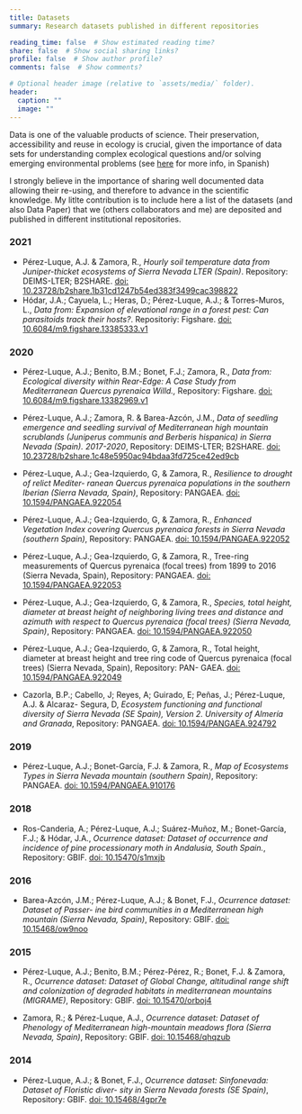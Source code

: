 ```yaml
---
title: Datasets
summary: Research datasets published in different repositories 

reading_time: false  # Show estimated reading time?
share: false  # Show social sharing links?
profile: false  # Show author profile?
comments: false  # Show comments?

# Optional header image (relative to `assets/media/` folder).
header:
  caption: ""
  image: ""
---
```


Data is one of the valuable products of science. Their preservation, accessibility and reuse in ecology is crucial, given the importance of data sets for understanding complex ecological questions and/or solving emerging environmental problems (see [here](https://doi.org/10.7818/ECOS.1838) for more info, in Spanish) 

I strongly believe in the importance of sharing well documented data allowing their re-using, and therefore to advance in the scientific knowledge. My litlte contribution is to include here a list of the datasets (and also Data Paper) that we (others collaborators and me) are deposited and published in different institutional repositories. 


### 2021

- Pérez-Luque, A.J. & Zamora, R., *Hourly soil temperature data from Juniper-thicket ecosystems of Sierra Nevada LTER (Spain)*. Repository: DEIMS-LTER; B2SHARE.
[doi: 10.23728/b2share.1b31cd1247b54ed383f3499cac398822](https://doi.org/10.23728/b2share.1b31cd1247b54ed383f3499cac398822)
- Hódar, J.A.; Cayuela, L.; Heras, D.; Pérez-Luque, A.J.; & Torres-Muros, L., *Data from: Expansion of elevational range in a forest pest: Can parasitoids track their hosts?*. Repositoriy: Figshare.
[doi: 10.6084/m9.figshare.13385333.v1](https://doi.org/10.6084/m9.figshare.13385333.v1)

### 2020 

- Pérez-Luque, A.J.; Benito, B.M.; Bonet, F.J.; Zamora, R., *Data from: Ecological diversity within Rear-Edge: A Case Study from Mediterranean Quercus pyrenaica Willd.,* Repository: Figshare.
[doi: 10.6084/m9.figshare.13382969.v1](https://doi.org/10.6084/m9.figshare.13382969.v1)

- Pérez-Luque, A.J.; Zamora, R. & Barea-Azcón, J.M., *Data of seedling emergence and seedling survival of Mediterranean high mountain scrublands (Juniperus communis and Berberis hispanica) in Sierra Nevada (Spain). 2017-2020*, Repository: DEIMS-LTER; B2SHARE.
[doi: 10.23728/b2share.1c48e5950ac94bdaa3fd725ce42ed9cb](https://doi.org/10.23728/b2share.1c48e5950ac94bdaa3fd725ce42ed9cb)

- Pérez-Luque, A.J.; Gea-Izquierdo, G, & Zamora, R., *Resilience to drought of relict Mediter- ranean Quercus pyrenaica populations in the southern Iberian (Sierra Nevada, Spain)*, Repository: PANGAEA.
[doi: 10.1594/PANGAEA.922054](https://doi.org/10.1594/PANGAEA.922054)

- Pérez-Luque, A.J.; Gea-Izquierdo, G, & Zamora, R., *Enhanced Vegetation Index covering Quercus pyrenaica forests in Sierra Nevada (southern Spain)*, Repository: PANGAEA.
[doi: 10.1594/PANGAEA.922052](https://doi.org/10.1594/PANGAEA.922052)

- Pérez-Luque, A.J.; Gea-Izquierdo, G, & Zamora, R., Tree-ring measurements of Quercus pyrenaica (focal trees) from 1899 to 2016 (Sierra Nevada, Spain), Repository: PANGAEA. [doi: 10.1594/PANGAEA.922053](https://doi.org/10.1594/PANGAEA.922053)

- Pérez-Luque, A.J.; Gea-Izquierdo, G, & Zamora, R., *Species, total height, diameter at breast height of neighboring living trees and distance and azimuth with respect to Quercus pyrenaica (focal trees) (Sierra Nevada, Spain)*, Repository: PANGAEA.
[doi: 10.1594/PANGAEA.922050](https://doi.org/10.1594/PANGAEA.922050)

- Pérez-Luque, A.J.; Gea-Izquierdo, G, & Zamora, R., Total height, diameter at breast height and tree ring code of Quercus pyrenaica (focal trees) (Sierra Nevada, Spain), Repository: PAN- GAEA.
[doi: 10.1594/PANGAEA.922049](https://doi.org/10.1594/PANGAEA.922049)

- Cazorla, B.P.; Cabello, J; Reyes, A; Guirado, E; Peñas, J.; Pérez-Luque, A.J. & Alcaraz- Segura, D, *Ecosystem functioning and functional diversity of Sierra Nevada (SE Spain), Version 2. University of Almería and Granada*, Repository: PANGAEA. [doi: 10.1594/PANGAEA.924792](https://doi.org/10.1594/PANGAEA.924792)

### 2019 

- Pérez-Luque, A.J.; Bonet-García, F.J. & Zamora, R., *Map of Ecosystems Types in Sierra Nevada mountain (southern Spain)*, Repository: PANGAEA. [doi: 10.1594/PANGAEA.910176](https://doi.org/10.1594/PANGAEA.910176)

### 2018 

- Ros-Canderia, A.; Pérez-Luque, A.J.; Suárez-Muñoz, M.; Bonet-García, F.J.; & Hódar, J.A., *Ocurrence dataset: Dataset of occurrence and incidence of pine processionary moth in Andalusia, South Spain.*, Repository: GBIF. [doi: 10.15470/s1mxjb](https://doi.org/10.15470/s1mxjb)

### 2016 

- Barea-Azcón, J.M.; Pérez-Luque, A.J.; & Bonet, F.J., *Ocurrence dataset: Dataset of Passer- ine bird communities in a Mediterranean high mountain (Sierra Nevada, Spain)*, Repository: GBIF. [doi: 10.15468/ow9noo](https://doi.org/10.15468/ow9noo)

### 2015

- Pérez-Luque, A.J.; Benito, B.M.; Pérez-Pérez, R.; Bonet, F.J. & Zamora, R., *Ocurrence dataset: Dataset of Global Change, altitudinal range shift and colonization of degraded habitats in mediterranean mountains (MIGRAME)*, Repository: GBIF. [doi: 10.15470/orboj4](https://doi.org/10.15470/orboj4)

- Zamora, R.; & Pérez-Luque, A.J., *Ocurrence dataset: Dataset of Phenology of Mediterranean high-mountain meadows flora (Sierra Nevada, Spain)*, Repository: GBIF. [doi: 10.15468/qhqzub](https://doi.org/10.15468/qhqzub)

### 2014
- Pérez-Luque, A.J.; & Bonet, F.J., *Ocurrence dataset: Sinfonevada: Dataset of Floristic diver- sity in Sierra Nevada forests (SE Spain)*, Repository: GBIF. [doi: 10.15468/4gpr7e](https://doi.org/10.15468/4gpr7e)